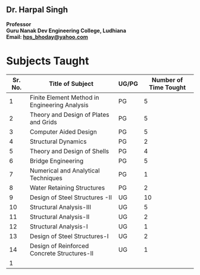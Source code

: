 ## Dr. Harpal Singh
**Professor**  
**Guru Nanak Dev Engineering College, Ludhiana**  
**Email: hps_bhoday@yahoo.com**

# Subjects Taught

| Sr. No. | Title of Subject                              | UG/PG | Number of Time Tought |
| ------- | --------------------------------------------- | ----- | --------------------- |
| 1       | Finite Element Method in Engineering Analysis | PG    | 5                     |
| 2       | Theory and Design of Plates and Grids         | PG    | 5                     |
| 3       | Computer Aided Design                         | PG    | 5                     |
| 4       | Structural Dynamics                           | PG    | 2                     |
| 5       | Theory and Design of Shells                   | PG    | 4                     |
| 6       | Bridge Engineering                            | PG    | 5                     |
| 7       | Numerical and Analytical Techniques           | PG    | 1                     |
| 8       | Water Retaining Structures                    | PG    | 2                     |
| 9       | Design of Steel Structures -II                | UG    | 10                    |
| 10      | Structural Analysis-III                       | UG    | 5                     |
| 11      | Structural Analysis-II                        | UG    | 2                     |
| 12      | Structural Analysis-I                         | UG    | 1                     |
| 13      | Design of Steel Structures-I                  | UG    | 2                     |
| 14      | Design of Reinforced Concrete Structures-II    | UG    | 1                     |
 1                     |
